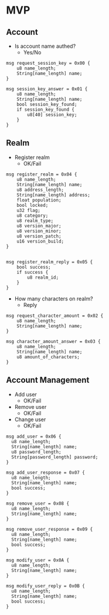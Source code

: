 # MVP

## Account

* Is account name authed?
    * Yes/No

```
msg request_session_key = 0x00 {
    u8 name_length;
    String[name_length] name;
}

msg session_key_answer = 0x01 {
    u8 name_length;
    String[name_length] name;
    bool session_key_found;
    if session_key_found {
        u8[40] session_key;
    }
}
```

## Realm

* Register realm
    * OK/Fail

```
msg register_realm = 0x04 {
    u8 name_length;
    String[name_length] name;
    u8 address_length;
    String[name_length] address;
    float population;
    bool locked;
    u32 flag;
    u8 category;
    u8 realm_type;
    u8 version_major;
    u8 version_minor;
    u8 version_patch;
    u16 version_build;
}


msg register_realm_reply = 0x05 {
    bool success;
    if success {
        u8 realm_id;
    }
}
```

* How many characters on realm?
    * Reply

```
msg request_character_amount = 0x02 {
    u8 name_length;
    String[name_length] name;
}

msg character_amount_answer = 0x03 {
    u8 name_length;
    String[name_length] name;
    u8 amount_of_characters;
}
```

## Account Management

* Add user
    * OK/Fail
* Remove user
    * OK/Fail
* Change user
    * OK/Fail

```
msg add_user = 0x06 {
  u8 name_length;
  String[name_length] name;
  u8 password_length;
  String[password_length] password;
}

msg add_user_response = 0x07 {
  u8 name_length;
  String[name_length] name;
  bool success;
}

msg remove_user = 0x08 {
  u8 name_length;
  String[name_length] name;
}

msg remove_user_response = 0x09 {
  u8 name_length;
  String[name_length] name;
  bool success;
}

msg modify_user = 0x0A {
  u8 name_length;
  String[name_length] name;
}

msg modify_user_reply = 0x0B {
  u8 name_length;
  String[name_length] name;
  bool success;
}
```
